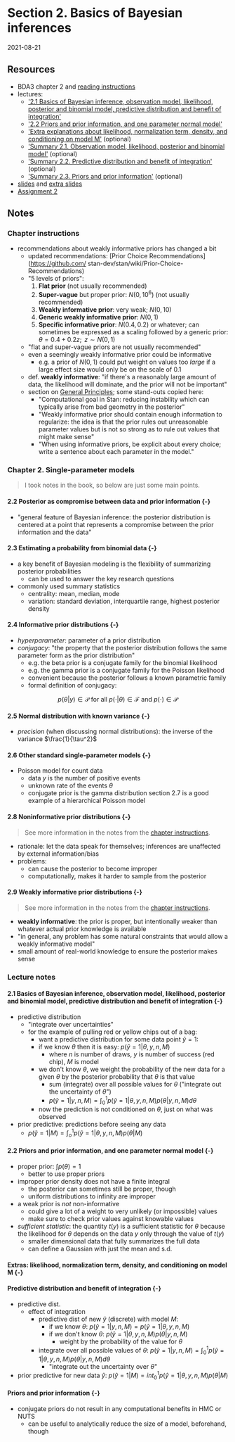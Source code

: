 # Section 2. Basics of Bayesian inferences

2021-08-21



## Resources

- BDA3 chapter 2 and [reading instructions](../reading-instructions/BDA3_ch02_reading-instructions.pdf)
- lectures:
  - ['2.1 Basics of Bayesian inference, observation model, likelihood, posterior and binomial model, predictive distribution and benefit of integration'](https://aalto.cloud.panopto.eu/Panopto/Pages/Viewer.aspx?id=9c271082-5a8c-4b66-b6c2-aacc00fc683f)
  - ['2.2 Priors and prior information, and one parameter normal model'](https://aalto.cloud.panopto.eu/Panopto/Pages/Viewer.aspx?id=70655a8a-0eb4-4ddd-9f52-aacc00fc67a2)
  - ['Extra explanations about likelihood, normalization term, density, and conditioning on model M'](https://aalto.cloud.panopto.eu/Panopto/Pages/Viewer.aspx?id=158d119d-8673-4120-8669-ac3900c13304) (optional)
  - ['Summary 2.1. Observation model, likelihood, posterior and binomial model'](https://aalto.cloud.panopto.eu/Panopto/Pages/Viewer.aspx?id=7a297f7d-bb7b-4dd0-9913-a9f500ec822d) (optional)
  - ['Summary 2.2. Predictive distribution and benefit of integration'](https://aalto.cloud.panopto.eu/Panopto/Pages/Viewer.aspx?id=75b9f18f-e379-4557-a5fa-a9f500f11b40) (optional)
  - ['Summary 2.3. Priors and prior information'](https://aalto.cloud.panopto.eu/Panopto/Pages/Viewer.aspx?id=099659a5-f707-473d-8b03-a9f500f39eb5) (optional)
- [slides](../slides/slides_ch2.pdf) and [extra slides](../slides/slides_ch2_extra1.pdf)
- [Assignment 2](../assignments/assignment2.pdf)

## Notes

### Chapter instructions

- recommendations about weakly informative priors has changed a bit
  - updated recommendations: [Prior Choice Recommendations](https://github.com/ stan-dev/stan/wiki/Prior-Choice-Recommendations)
  - "5 levels of priors":
    1. **Flat prior** (not usually recommended)
    2. **Super-vague** but proper prior: $N(0, 10^6)$ (not usually recommended)
    3. **Weakly informative prior**: very weak; $N(0, 10)$
    4. **Generic weakly informative prior**: $N(0, 1)$
    5. **Specific informative prior**: $N(0.4, 0.2)$ or whatever; can sometimes be expressed as a scaling followed by a generic prior: $\theta = 0.4 + 0.2z; \text{ } z \sim N(0, 1)$
  - "flat and super-vague priors are not usually recommended"
  - even a seemingly weakly informative prior could be informative
    - e.g. a prior of $N(0, 1)$ could put weight on values too *large* if a large effect size would only be on the scale of 0.1
  - def. **weakly informative**: "if there's a reasonably large amount of data, the likelihood will dominate, and the prior will not be important"
  - section on [General Principles](https://github.com/stan-dev/stan/wiki/Prior-Choice-Recommendations#general-principles); some stand-outs copied here:
    - "Computational goal in Stan: reducing instability which can typically arise from bad geometry in the posterior"
    - "Weakly informative prior should contain enough information to regularize: the idea is that the prior rules out unreasonable parameter values but is not so strong as to rule out values that might make sense"
    - "When using informative priors, be explicit about every choice; write a sentence about each parameter in the model."

### Chapter 2. Single-parameter models

> I took notes in the book, so below are just some main points.

#### 2.2 Posterior as compromise between data and prior information {-}

- "general feature of Bayesian inference: the posterior distribution is centered at a point that represents a compromise between the prior information and the data"

#### 2.3 Estimating a probability from binomial data {-}

- a key benefit of Bayesian modeling is the flexibility of summarizing posterior probabilities
  - can be used to answer the key research questions
- commonly used summary statistics
  - centrality: mean, median, mode
  - variation: standard deviation, interquartile range, highest posterior density

#### 2.4 Informative prior distributions {-}

- *hyperparameter*: parameter of a prior distribution
- *conjugacy*: "the property that the posterior distribution follows the same parameter form as the prior distribution"
  - e.g. the beta prior is a conjugate family for the binomial likelihood
  - e.g. the gamma prior is a conjugate family for the Poisson likelihood
  - convenient because the posterior follows a known parametric family
  - formal definition of conjugacy:

$$
p(\theta | y) \in \mathcal{P} \text{ for all } p(\cdot | \theta) \in \mathcal{F} \text{ and } p(\cdot) \in \mathcal{P}
$$

#### 2.5 Normal distribution with known variance {-}

- *precision* (when discussing normal distributions): the inverse of the variance $\frac{1}{\tau^2}$

#### 2.6 Other standard single-parameter models {-}

- Poisson model for count data
  - data $y$ is the number of positive events
  - unknown rate of the events $\theta$
  - conjugate prior is the gamma distribution
  section 2.7 is a good example of a hierarchical Poisson model

#### 2.8 Noninformative prior distributions {-}

> See more information in the notes from the [chapter instructions](#chapter-instructions).

- rationale: let the data speak for themselves; inferences are unaffected by external information/bias
- problems:
  - can cause the posterior to become improper
  - computationally, makes it harder to sample from the posterior

#### 2.9 Weakly informative prior distributions {-}

> See more information in the notes from the [chapter instructions](#chapter-instructions).

- **weakly informative**: the prior is proper, but intentionally weaker than whatever actual prior knowledge is available
- "in general, any problem has some natural constraints that would allow a weakly informative model"
- small amount of real-world knowledge to ensure the posterior makes sense

### Lecture notes

#### 2.1 Basics of Bayesian inference, observation model, likelihood, posterior and binomial model, predictive distribution and benefit of integration {-}

- predictive distribution
  - "integrate over uncertainties"
  - for the example of pulling red or yellow chips out of a bag:
    - want a predictive distribution for some data point $\tilde{y} = 1$:
    - if we know $\theta$ then it is easy: $p(\tilde{y} = 1 | \theta, y, n, M)$
      - where $n$ is number of draws, $y$ is number of success (red chip), $M$ is model
    - we don't know $\theta$, we weight the probability of the new data for a given $\theta$ by the posterior probability that $\theta$ is that value
      - sum (integrate) over all possible values for $\theta$ ("integrate out the uncertainty of $\theta$")
      - $p(\tilde{y}=1|y, n, M) = \int_0^1 p(\tilde{y} = 1 | \theta, y, n, M) p(\theta | y, n, M) d\theta$
    - now the prediction is not conditioned on $\theta$, just on what was observed
- prior predictive: predictions before seeing any data
  - $p(\tilde{y}=1|M) = \int_o^1 p(\tilde{y}=1 | \theta, y, n, M) p(\theta|M)$

#### 2.2 Priors and prior information, and one parameter normal model {-}

- proper prior: $\int p(\theta) = 1$
  - better to use proper priors
- improper prior density does not have a finite integral
  - the posterior can sometimes still be proper, though
  - uniform distributions to infinity are improper
- a weak prior is *not* non-informative
  - could give a lot of a weight to very unlikely (or impossible) values
  - make sure to check prior values against knowable values
- *sufficient statistic*: the quantity $t(y)$ is a sufficient statistic for $\theta$ because the likelihood for $\theta$ depends on the data $y$ only through the value of $t(y)$
  - smaller dimensional data that fully summarizes the full data
  - can define a Gaussian with just the mean and s.d.

#### Extras: likelihood, normalization term, density, and conditioning on model M {-}

#### Predictive distribution and benefit of integration {-}

- predictive dist.
  - effect of integration
    - predictive dist of new $\hat{y}$ (discrete) with model $M$:
      - if we know $\theta$: $p(\hat{y} = 1| y, n, M) = p(\hat{y} = 1 | \theta, y, n, M)$
      - if we don't know $\theta$: $p(\hat{y} = 1 | \theta, y, n, M) p(\theta| y, n, M)$
        - weight by the probability of the value for $\theta$
    - integrate over all possible values of $\theta$: $p(\hat{y} = 1|y, n, M) = \int_0^1 p(\hat{y}=1| \theta, y, n, M) p(\theta|y, n, M)d\theta$
      - "integrate out the uncertainty over $\theta$"
- prior predictive for new data $\hat{y}$: $p(\hat{y} =1|M) = int_0^1 p(\hat{y}=1|\theta,y,n,M)p(\theta|M)$

#### Priors and prior information {-}

- conjugate priors do not result in any computational benefits in HMC or NUTS
  - can be useful to analytically reduce the size of a model, beforehand, though
